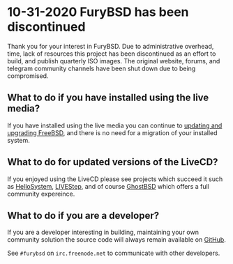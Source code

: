 # 10-31-2020 FuryBSD has been discontinued

Thank you for your interest in FuryBSD.  Due to administrative overhead, time, lack of resources this project has been discontinued as an effort to build, and publish quarterly ISO images.  The original website, forums, and telegram community channels have been shut down due to being compromised.  

## What to do if you have installed using the live media?
If you have installed using the live media you can continue to [updating and upgrading FreeBSD](https://www.freebsd.org/doc/handbook/updating-upgrading.html), and there is no need for a migration of your installed system.  

## What to do for updated versions of the LiveCD?
If you enjoyed using the LiveCD please see projects which succeed it such as [HelloSystem](https://github.com/helloSystem/ISO), [LIVEStep](https://github.com/probonopd/LIVEstep), and of course [GhostBSD](http://www.ghostbsd.org) which offers a full community expereince.  

## What to do if you are a developer?
If you are a developer interesting in building, maintaining your own community solution the source code will always remain available on [GitHub](https://github.com/furybsd/furybsd-livecd).

See `#furybsd` on `irc.freenode.net` to communicate with other developers.
